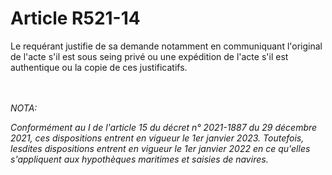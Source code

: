 # Article R521-14

<p>Le requérant justifie de sa demande notamment en communiquant l'original de l'acte s'il est sous seing privé ou une expédition de l'acte s'il est authentique ou la copie de ces justificatifs.</p><br/><br/><i>NOTA:<p>Conformément au I de l'article 15 du décret n° 2021-1887 du 29 décembre 2021, ces dispositions entrent en vigueur le 1er janvier 2023. Toutefois, lesdites dispositions entrent en vigueur le 1er janvier 2022 en ce qu'elles s'appliquent aux hypothèques maritimes et saisies de navires.</p></i>